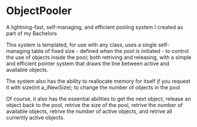 # ObjectPooler
A lightning-fast, self-managing, and efficient pooling system I created as part of my Bachelors

This system is templated, for use with any class, uses a single self-managing table of fixed size - defined when the pool is initiated - to control the use of objects inside the pool; both retriving and releasing, with a simple and efficient pointer system that draws the line between active and available objects.

The system also has the ability to reallocate memory for itself _if_ you request it with size(int a_iNewSize); to change the number of objects in the pool

Of course, it also has the essential abilities to get the next object, release an object back to the pool, retrive the size of the pool, retrive the number of available objects, retrive the number of active objects, and retrive all currently active objects.
